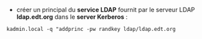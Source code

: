 
- créer un principal du **service LDAP** fournit par le serveur LDAP **ldap.edt.org** dans le **server Kerberos** :
```
kadmin.local -q "addprinc -pw randkey ldap/ldap.edt.org
```
